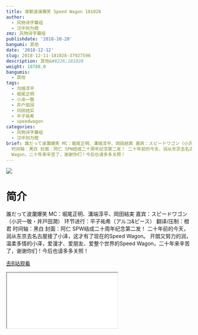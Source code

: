 ```yaml
---
title: 谁都波澜爆笑 Speed Wagon 181028
author:
  - 风物诗字幕组
  - 汉中则为橙
zmz: 风物诗字幕组
publishdate: '2018-10-28'
bangumi: 其他
date: '2018-12-12'
slug: 2018-12-11-181028-37927596
description: 其他&#8226;181028
weight: 18788.0
bangumis:
  - 其他
tags:
  - 沟端淳平
  - 堀尾正明
  - 小泽一敬
  - 井户田润
  - 冈田结实
  - 平子祐希
  - speedwagon
categories:
  - 风物诗字幕组
  - 汉中则为橙
brief: 誰だって波瀾爆笑 MC：堀尾正明、溝端淳平、岡田結実 嘉宾：スピードワゴン（小沢一敬・井戸田潤） 环节进行：平子祐希（アルコ&ピース） 翻译/压制：橙君
  时间轴：黑白 封面：阿仁 SPW结成二十周年纪念第二发！ 二十年前的今天，润从东京去名古屋接了小泽，这才有了现在的Speed Wagon。 开朗又努力的润，温柔多情的小泽，爱漫才、爱朋友、爱整个世界的Speed
  Wagon，二十年来辛苦了，谢谢你们！今后也请多多关照！
---
```

![](https://i.imgur.com/6qi3m2m.jpg)
# 简介  
誰だって波瀾爆笑
MC：堀尾正明、溝端淳平、岡田結実
嘉宾：スピードワゴン（小沢一敬・井戸田潤）
环节进行：平子祐希（アルコ&ピース）
翻译/压制：橙君 时间轴：黑白 封面：阿仁
SPW结成二十周年纪念第二发！
二十年前的今天，润从东京去名古屋接了小泽，这才有了现在的Speed Wagon。
开朗又努力的润，温柔多情的小泽，爱漫才、爱朋友、爱整个世界的Speed Wagon，二十年来辛苦了，谢谢你们！今后也请多多关照！  

[去B站观看](https://www.bilibili.com/video/av37927596/)
<div class ="resp-container"><iframe class="testiframe" src="//player.bilibili.com/player.html?aid=37927596"", scrolling="no", allowfullscreen="true" > </iframe></div> 
